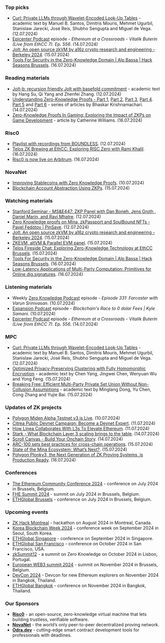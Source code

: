 ### Top picks
* [Curl: Private LLMs through Wavelet-Encoded Look-Up Tables](https://eprint.iacr.org/2024/1127.pdf) - academic text by Manuel B. Santos, Dimitris Mouris, Mehmet Ugurbil, Stanislaw Jarecki, José Reis, Shubho Sengupta and Miguel de Vega. (12.07.2024)
* [Epicenter Podcast](https://www.youtube.com/watch?v=L8_NuLTngIo) episode - *Ethereum at a Crossroads - Vitalik Buterin (Live from EthCC 7). Ep. 556*. (14.07.2024)
* [Jolt: An open source zkVM by a16z crypto research and engineering - Berkeley 2024](https://www.youtube.com/watch?v=ul1h_A7pxO4). (15.07.2024)
* [Tools For Security in the Zero-Knowledge Domain | Alp Bassa | Hack Seasons Brussels](https://www.youtube.com/watch?v=atg0UTNTdvo). (16.07.2024)

### Reading materials 
* [Jolt-b: recursion friendly Jolt with basefold commitment](https://eprint.iacr.org/2024/1131.pdf) - academic text by Hang Su, Qi Yang and Zhenfei Zhang. (12.07.2024)
* [Understanding Zero-Knowledge Proofs - Part 1](https://medium.com/@bhaskark2/understanding-zero-knowledge-proofs-part-1-verifiable-computation-with-zk-snarks-ba6cbb8e6001), [Part 2](https://medium.com/@bhaskark2/understanding-zero-knowledge-proofs-part-2-math-basics-for-cryptography-4733a9dd85d2), [Part 3](https://medium.com/@bhaskark2/understanding-zero-knowledge-proofs-part-3-elliptic-curve-cryptography-c52dcc9de4a9), [Part 4](https://medium.com/@bhaskark2/understanding-zero-knowledge-proofs-part-4-polynomial-commitments-e6e2a6a5e5e8). [Part 5](https://medium.com/@bhaskark2/understanding-zero-knowledge-proofs-part-5-arithmetic-circuits-and-r1cs-be66347096b8) and [Part 6](https://medium.com/@bhaskark2/understanding-zero-knowledge-proofs-part-6-quadratic-arithmetic-programs-1048e951f40b) - series of articles by Bhaskar Krishnamachari. (14.07.2024)
* [Zero-Knowledge Proofs In Gaming: Exploring the Impact of ZKPs on Game Development](https://medium.com/coinmonks/zero-knowledge-proofs-in-gaming-exploring-the-impact-of-zkps-on-game-development-247b5e8d60a6) - article by Catherine Williams. (16.07.2024)
 
### Risc0
* [Playlist with recordings from BOUNDLESS](https://www.youtube.com/playlist?list=PLcPzhUaCxlCgCvzkkaBWzVuHdBRsTNxj1). (12.07.2024)
* [Telos ZK Brewing at EthCC: Exploring RISC Zero with Rami Khalil](https://www.youtube.com/watch?v=SPW3AP2XMxI). (16.07.2024)
* [Risc0 is now live on Arbitrum](https://x.com/RiscZero/status/1813233048680370452). (16.07.2024)

### NovaNet 
* [Improving Stablecoins with Zero Knowledge Proofs](https://www.novanet.xyz/blog/improving-stablecoins-with-zero-knowledge-proofs). (10.07.2024)
* [Blockchain Account Abstraction Using ZKPs](https://www.novanet.xyz/blog/blockchain-account-abstraction-using-zkps). (15.07.2024)

### Watching materials
* [Stanford Seminar - MS&E447: ZKP Panel with Dan Boneh, Jens Groth , Daniel Marin, and Ravi Mhatre](https://www.youtube.com/watch?v=FAVz5IjyWks). (12.07.2024)
* [Zero Knowledge proofs on Mina, zkPassport and SoulBound NFTs - Pavel Fedotov | PinSave](https://www.youtube.com/watch?v=QmVJkYCfhak). (12.07.2024)
* [Jolt: An open source zkVM by a16z crypto research and engineering - Berkeley 2024](https://www.youtube.com/watch?v=ul1h_A7pxO4). (15.07.2024)
* [ZKEVM, altVM & Parallel EVM panel](https://www.youtube.com/watch?v=dNHSkmB23jY). (15.07.2024)
* [Telos Fireside Chat: Exploring Zero-Knowledge Technology at EthCC Brussels](https://www.youtube.com/watch?v=VkWUJXoXLLU). (15.07.2024)
* [Tools For Security in the Zero-Knowledge Domain | Alp Bassa | Hack Seasons Brussels](https://www.youtube.com/watch?v=atg0UTNTdvo). (16.07.2024)
* [Low-Latency Applications of Multi-Party Computation: Primitives for Online dig.signatures](https://www.youtube.com/watch?v=0iPum4plOBk). (16.07.2024)
 
### Listening materials
* Weekly [Zero Knowledge Podcast](https://zeroknowledge.fm/331-2/) episode - *Episode 331: Farcaster with Varun Srinivasan*. (10.07.2024) 
* [Expansion Podcast](https://www.youtube.com/watch?v=qZq6bxfVQBE) episode - *Blockchain's Race to 0 dolar Fees | Kyle Samani*. (10.07.2024)
* [Epicenter Podcast](https://www.youtube.com/watch?v=L8_NuLTngIo) episode - *Ethereum at a Crossroads - Vitalik Buterin (Live from EthCC 7). Ep. 556*. (14.07.2024)

### MPC
* [Curl: Private LLMs through Wavelet-Encoded Look-Up Tables](https://eprint.iacr.org/2024/1127.pdf) - academic text by Manuel B. Santos, Dimitris Mouris, Mehmet Ugurbil, Stanislaw Jarecki, José Reis, Shubho Sengupta and Miguel de Vega. (12.07.2024)
* [Optimized Privacy-Preserving Clustering with Fully Homomorphic Encryption](https://eprint.iacr.org/2024/1141.pdf) - academic text by Chen Yang, Jingwei Chen, Wenyuan Wu and Yong Feng. (15.07.2024)
* [Breaking Free: Efficient Multi-Party Private Set Union Without Non-Collusion Assumptions](https://eprint.iacr.org/2024/1146.pdf) - academic text by Minglang Dong, Yu Chen, Cong Zhang and Yujie Bai. (15.07.2024)
 
### Updates of ZK projects
* [Polygon Miden Alpha Testnet v3 is Live](https://polygon.technology/blog/polygon-miden-alpha-testnet-v3-is-live). (10.07.2024)
* [Citrea Public Devnet Campaign: Become a Devnet Expert](https://www.blog.citrea.xyz/devnet-campaign/). (11.07.2024)
* [How Linea Collaborates With L3s To Elevate Ethereum](https://linea.mirror.xyz/yDwALaDlXLUdce4t71DaZlq35UKYo9qmHEODRRC5Mq0). (11.07.2024)
* [Stark - What Blockchain Layer 3 scaling brings to the table](https://starkware.co/blockchain-layer-3/). (14.07.2024)
* [Scroll Canvas - Build Your Onchain Story](https://scroll.io/blog/scroll-canvas-build-your-onchain-story). (14.07.2024)
* [ARC-100 sets best practices for cross-chain operations](https://aleo.org/post/arc-100-sets-best-practices-for-cross-chain-operations/). (15.07.2024)
* [State of the Mina Ecosystem: What’s Next?](https://minaprotocol.com/blog/state-of-the-mina-ecosystem). (15.07.2024)
* [Polygon Plonky3, the Next Generation of ZK Proving Systems, is Production Ready](https://polygon.technology/blog/polygon-plonky3-the-next-generation-of-zk-proving-systems-is-production-ready). (16.07.2024)
 
### Conferences
* [The Ethereum Community Conference 2024](https://ethcc.io/) - conference on July 2024 in Brussels, Belgium. 
* [FHE Summit 2024](https://twitter.com/FHEOnchain/status/1777666116455911823/photo/1/) - summit on July 2024 in Brussels, Belgium. 
* [ETHGlobal Brussels](https://ethglobal.com/events/brussels) - conference on July 2024 in Brussels, Belgium. 

### Upcoming events
* [ZK Hack Montreal](https://zk-hack-montreal.devfolio.co/) - hackathon on August 2024 in Montreal, Canada.
* [Korea Blockchain Week 2024](https://koreablockchainweek.com/) - conference week on September 2024 in Seoul, South Korea.
* [ETHGlobal Singapore](https://ethglobal.com/events/singapore2024) - conference on September 2024 in Singapore.
* [ETHGlobal San Francisco](https://ethglobal.com/events/sanfrancisco2024) - conference on October 2024 in San Francisco, USA.
* [zkSummit12](https://www.zksummit.com/) - a summit on Zero Knowledge on October 2024 in Lisbon, Portugal.
* [European WEB3 summit 2024](https://www.web3eurosummit.eu/) - summit on November 2024 in Brussels, Belgium.
* [DevCon 2024](https://devcon.org/) - Devcon for new Ethereum explorers on November 2024 in Bangkok, Thailand.
* [ETHGlobal Bangkok](https://ethglobal.com/events/bangkok) - conference on November 2024 in Bangkok, Thailand. 

### Our Sponsors
* **[Risc0](https://www.risczero.com/)** - an open-source, zero-knowledge virtual machine that lets building trustless, verifiable software.
* **[NovaNet](https://www.novanet.xyz/)** - the world’s only peer-to-peer decentralized proving network.
* **[Odra.dev](https://odra.dev)** - cutting-edge smart contract development tools for professionals with deadlines.

